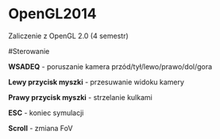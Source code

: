 OpenGL2014
==========

Zaliczenie z OpenGL 2.0 (4 semestr)

#Sterowanie

**WSADEQ** - poruszanie kamera przód/tył/lewo/prawo/dol/gora

**Lewy przycisk myszki** - przesuwanie widoku kamery

**Prawy przycisk myszki** - strzelanie kulkami

**ESC** - koniec symulacji

**Scroll** - zmiana FoV
